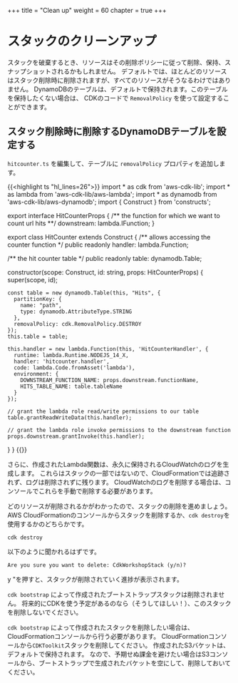 +++
title = "Clean up"
weight = 60
chapter = true
+++

# スタックのクリーンアップ

スタックを破棄するとき、リソースはその削除ポリシーに従って削除、保持、スナップショットされるかもしれません。
デフォルトでは、ほとんどのリソースはスタック削除時に削除されますが、すべてのリソースがそうなるわけではありません。
DynamoDBのテーブルは、デフォルトで保持されます。このテーブルを保持したくない場合は、
CDKのコードで `RemovalPolicy` を使って設定することができます。

## スタック削除時に削除するDynamoDBテーブルを設定する

`hitcounter.ts` を編集して、テーブルに `removalPolicy` プロパティを追加します。

{{<highlight ts "hl_lines=26">}}
import * as cdk from 'aws-cdk-lib';
import * as lambda from 'aws-cdk-lib/aws-lambda';
import * as dynamodb from 'aws-cdk-lib/aws-dynamodb';
import { Construct } from 'constructs';

export interface HitCounterProps {
  /** the function for which we want to count url hits **/
  downstream: lambda.IFunction;
}

export class HitCounter extends Construct {
  /** allows accessing the counter function */
  public readonly handler: lambda.Function;

  /** the hit counter table */
  public readonly table: dynamodb.Table;

  constructor(scope: Construct, id: string, props: HitCounterProps) {
    super(scope, id);

    const table = new dynamodb.Table(this, "Hits", {
      partitionKey: {
        name: "path",
        type: dynamodb.AttributeType.STRING
      },
      removalPolicy: cdk.RemovalPolicy.DESTROY
    });
    this.table = table;

    this.handler = new lambda.Function(this, 'HitCounterHandler', {
      runtime: lambda.Runtime.NODEJS_14_X,
      handler: 'hitcounter.handler',
      code: lambda.Code.fromAsset('lambda'),
      environment: {
        DOWNSTREAM_FUNCTION_NAME: props.downstream.functionName,
        HITS_TABLE_NAME: table.tableName
      }
    });

    // grant the lambda role read/write permissions to our table
    table.grantReadWriteData(this.handler);

    // grant the lambda role invoke permissions to the downstream function
    props.downstream.grantInvoke(this.handler);
  }
}
{{</highlight>}}

さらに、作成されたLambda関数は、永久に保持されるCloudWatchのログを生成します。
これらはスタックの一部ではないので、CloudFormationでは追跡されず、ログは削除されずに残ります。
CloudWatchのログを削除する場合は、コンソールでこれらを手動で削除する必要があります。

どのリソースが削除されるかがわかったので、スタックの削除を進めましょう。
AWS CloudFormationのコンソールからスタックを削除するか、`cdk destroy`を使用するかのどちらかです。

```
cdk destroy
```

以下のように聞かれるはずです。

```
Are you sure you want to delete: CdkWorkshopStack (y/n)?
```

y "を押すと、スタックが削除されていく進捗が表示されます。

`cdk bootstrap` によって作成されたブートストラップスタックは削除されません。
将来的にCDKを使う予定があるのなら（そうしてほしい！）、このスタックを削除しないでください。

`cdk bootstrap` によって作成されたスタックを削除したい場合は、CloudFormationコンソールから行う必要があります。
CloudFormationコンソールから`CDKToolkit`スタックを削除してください。
作成されたS3バケットは、デフォルトで保持されます。
なので、予期せぬ課金を避けたい場合はS3コンソールから、ブートストラップで生成されたバケットを空にして、削除しておいてください。
